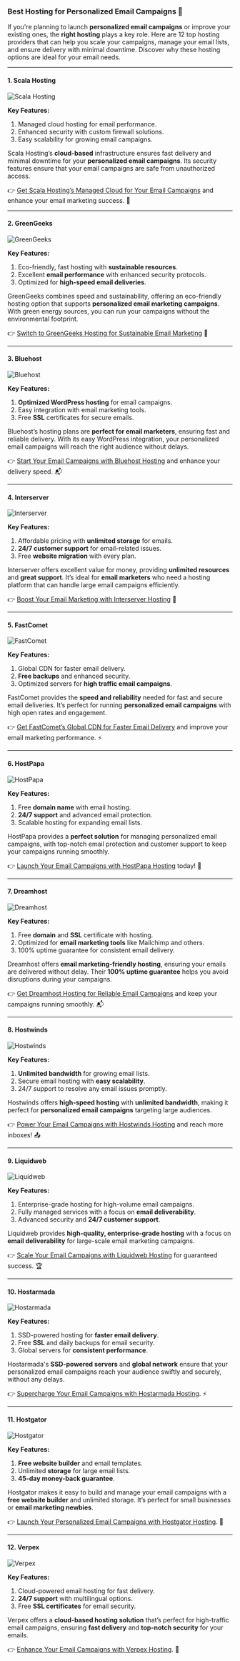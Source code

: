 ### Best Hosting for Personalized Email Campaigns 📧

If you're planning to launch **personalized email campaigns** or improve your existing ones, the **right hosting** plays a key role. Here are 12 top hosting providers that can help you scale your campaigns, manage your email lists, and ensure delivery with minimal downtime. Discover why these hosting options are ideal for your email needs.

---

#### 1. Scala Hosting 
![Scala Hosting](https://i.imgur.com/uJ5JIK3.png "Scala Web Hosting")

**Key Features:**
1. Managed cloud hosting for email performance.
2. Enhanced security with custom firewall solutions.
3. Easy scalability for growing email campaigns.

Scala Hosting’s **cloud-based** infrastructure ensures fast delivery and minimal downtime for your **personalized email campaigns**. Its security features ensure that your email campaigns are safe from unauthorized access.

👉 [Get Scala Hosting’s Managed Cloud for Your Email Campaigns](https://snipitx.com/scala-jy) and enhance your email marketing success. 🚀

---

#### 2. GreenGeeks 
![GreenGeeks](https://i.imgur.com/eEwuntu.jpg "GreenGeeks Hosting")

**Key Features:**
1. Eco-friendly, fast hosting with **sustainable resources**.
2. Excellent **email performance** with enhanced security protocols.
3. Optimized for **high-speed email deliveries**.

GreenGeeks combines speed and sustainability, offering an eco-friendly hosting option that supports **personalized email marketing campaigns**. With green energy sources, you can run your campaigns without the environmental footprint.

👉 [Switch to GreenGeeks Hosting for Sustainable Email Marketing](https://snipitx.com/greengeeks-jy) 🌱

---

#### 3. Bluehost
![Bluehost](https://i.imgur.com/PasFF9E.jpeg "Bluehost Hosting")

**Key Features:**
1. **Optimized WordPress hosting** for email campaigns.
2. Easy integration with email marketing tools.
3. Free **SSL** certificates for secure emails.

Bluehost’s hosting plans are **perfect for email marketers**, ensuring fast and reliable delivery. With its easy WordPress integration, your personalized email campaigns will reach the right audience without delays.

👉 [Start Your Email Campaigns with Bluehost Hosting](https://snipitx.com/bluehost-jy) and enhance your delivery speed. 📬

---

#### 4. Interserver
![Interserver](https://i.imgur.com/OM5dOEW.jpeg "Interserver Hosting")

**Key Features:**
1. Affordable pricing with **unlimited storage** for emails.
2. **24/7 customer support** for email-related issues.
3. Free **website migration** with every plan.

Interserver offers excellent value for money, providing **unlimited resources** and **great support**. It’s ideal for **email marketers** who need a hosting platform that can handle large email campaigns efficiently.

👉 [Boost Your Email Marketing with Interserver Hosting](https://snipitx.com/interserver-jy) 🚀

---

#### 5. FastComet
![FastComet](https://i.imgur.com/7qgXuWp.png "FastComet Hosting")

**Key Features:**
1. Global CDN for faster email delivery.
2. **Free backups** and enhanced security.
3. Optimized servers for **high traffic email campaigns**.

FastComet provides the **speed and reliability** needed for fast and secure email deliveries. It’s perfect for running **personalized email campaigns** with high open rates and engagement.

👉 [Get FastComet’s Global CDN for Faster Email Delivery](https://snipitx.com/fastcomet-jy) and improve your email marketing performance. ⚡

---

#### 6. HostPapa
![HostPapa](https://i.imgur.com/ouDTkvl.jpeg "HostPapa Hosting")

**Key Features:**
1. Free **domain name** with email hosting.
2. **24/7 support** and advanced email protection.
3. Scalable hosting for expanding email lists.

HostPapa provides a **perfect solution** for managing personalized email campaigns, with top-notch email protection and customer support to keep your campaigns running smoothly.

👉 [Launch Your Email Campaigns with HostPapa Hosting](https://snipitx.com/hostpapa-jy) today! 📧

---

#### 7. Dreamhost
![Dreamhost](https://i.imgur.com/rXIg8ip.jpeg "Dreamhost Hosting")

**Key Features:**
1. Free **domain** and **SSL** certificate with hosting.
2. Optimized for **email marketing tools** like Mailchimp and others.
3. 100% uptime guarantee for consistent email delivery.

Dreamhost offers **email marketing-friendly hosting**, ensuring your emails are delivered without delay. Their **100% uptime guarantee** helps you avoid disruptions during your campaigns.

👉 [Get Dreamhost Hosting for Reliable Email Campaigns](https://snipitx.com/dreamhost-jy) and keep your campaigns running smoothly. 📬

---

#### 8. Hostwinds
![Hostwinds](https://i.imgur.com/53aSNXx.jpeg "Hostwinds Hosting")

**Key Features:**
1. **Unlimited bandwidth** for growing email lists.
2. Secure email hosting with **easy scalability**.
3. 24/7 support to resolve any email issues promptly.

Hostwinds offers **high-speed hosting** with **unlimited bandwidth**, making it perfect for **personalized email campaigns** targeting large audiences.

👉 [Power Your Email Campaigns with Hostwinds Hosting](https://snipitx.com/hostwinds-jy) and reach more inboxes! 📤

---

#### 9. Liquidweb
![Liquidweb](https://i.imgur.com/4IvT9SC.jpeg "Liquidweb Hosting")

**Key Features:**
1. Enterprise-grade hosting for high-volume email campaigns.
2. Fully managed services with a focus on **email deliverability**.
3. Advanced security and **24/7 customer support**.

Liquidweb provides **high-quality, enterprise-grade hosting** with a focus on **email deliverability** for large-scale email marketing campaigns.

👉 [Scale Your Email Campaigns with Liquidweb Hosting](https://snipitx.com/liquidweb-jy) for guaranteed success. 🏆

---

#### 10. Hostarmada
![Hostarmada](https://i.imgur.com/KFbdf3o.jpeg "Hostarmada Hosting")

**Key Features:**
1. SSD-powered hosting for **faster email delivery**.
2. Free **SSL** and daily backups for email security.
3. Global servers for **consistent performance**.

Hostarmada's **SSD-powered servers** and **global network** ensure that your personalized email campaigns reach your audience swiftly and securely, without any delays.

👉 [Supercharge Your Email Campaigns with Hostarmada Hosting](https://snipitx.com/hostarmada-jy). ⚡

---

#### 11. Hostgator
![Hostgator](https://i.imgur.com/BcVkH57.jpeg "Hostgator Hosting")

**Key Features:**
1. **Free website builder** and email templates.
2. Unlimited **storage** for large email lists.
3. **45-day money-back guarantee**.

Hostgator makes it easy to build and manage your email campaigns with a **free website builder** and unlimited storage. It’s perfect for small businesses or **email marketing newbies**.

👉 [Launch Your Personalized Email Campaigns with Hostgator Hosting](https://snipitx.com/hostgator-jy). 🚀

---

#### 12. Verpex
![Verpex](https://i.imgur.com/6x5LhiS.jpeg "Verpex Hosting")

**Key Features:**
1. Cloud-powered email hosting for fast delivery.
2. **24/7 support** with multilingual options.
3. Free **SSL certificates** for email security.

Verpex offers a **cloud-based hosting solution** that’s perfect for high-traffic email campaigns, ensuring **fast delivery** and **top-notch security** for your emails.

👉 [Enhance Your Email Campaigns with Verpex Hosting](https://snipitx.com/verpex-jy). 📧

